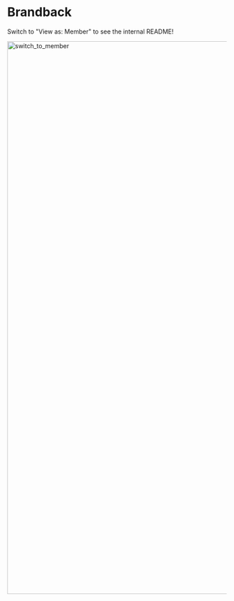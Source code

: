 # Brandback

Switch to "View as: Member" to see the internal README!

<img width="1267" alt="switch_to_member" src="https://github.com/brandback/.github/assets/152556051/57d48824-ad45-4e61-adc6-248610686826">


<!--

**Here are some ideas to get you started:**

🙋‍♀️ A short introduction - what is your organization all about?
🌈 Contribution guidelines - how can the community get involved?
👩‍💻 Useful resources - where can the community find your docs? Is there anything else the community should know?
🍿 Fun facts - what does your team eat for breakfast?
🧙 Remember, you can do mighty things with the power of [Markdown](https://docs.github.com/github/writing-on-github/getting-started-with-writing-and-formatting-on-github/basic-writing-and-formatting-syntax)
-->
